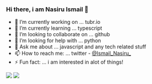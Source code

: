 ### Hi there, i am Nasiru Ismail 👋


- 🔭 I’m currently working on ... tubr.io
- 🌱 I’m currently learning ... typescript
- 👯 I’m looking to collaborate on ... github
- 🤔 I’m looking for help with ... python
- 💬 Ask me about ... javascript and any tech related stuff
- 📫 How to reach me: ... twitter - [@Ismail_Nasiru_](https://twitter.com/Ismail_Nasiru_)
- ⚡ Fun fact: ... i am interested in alot of things!

<img src="https://github-readme-stats.vercel.app/api?username=Nasir6276&&show_icons=true_color=ffffff&icon_color=bb2acf&text_color=daf7dc&bg_color=151515" />

<img src="https://github-readme-stats.vercel.app/api/top-langs?username=Nasir6276&&show_icons=true_color=ffffff&icon_color=bb2acf&text_color=daf7dc&bg_color=151515"/>
